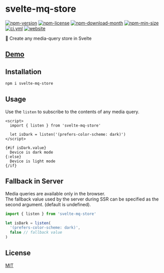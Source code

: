 <!----- BEGIN GHOST DOCS HEADER ----->

# svelte-mq-store

<!----- BEGIN GHOST DOCS BADGES ----->

<a href="https://npmjs.com/package/svelte-mq-store"><img src="https://img.shields.io/npm/v/svelte-mq-store" alt="npm-version" /></a> <a href="https://npmjs.com/package/svelte-mq-store"><img src="https://img.shields.io/npm/l/svelte-mq-store" alt="npm-license" /></a> <a href="https://npmjs.com/package/svelte-mq-store"><img src="https://img.shields.io/npm/dm/svelte-mq-store" alt="npm-download-month" /></a> <a href="https://npmjs.com/package/svelte-mq-store"><img src="https://img.shields.io/bundlephobia/min/svelte-mq-store" alt="npm-min-size" /></a> <a href="https://github.com/jill64/svelte-mq-store/actions/workflows/ci.yml"><img src="https://github.com/jill64/svelte-mq-store/actions/workflows/ci.yml/badge.svg" alt="ci.yml" /></a> <a href="https://svelte-mq-store.jill64.dev"><img src="https://img.shields.io/website?up_message=working&down_message=down&url=https%3A%2F%2Fsvelte-mq-store.jill64.dev" alt="website" /></a>

<!----- END GHOST DOCS BADGES ----->

📱 Create any media-query store in Svelte

## [Demo](https://svelte-mq-store.jill64.dev)

<!----- END GHOST DOCS HEADER ----->

## Installation

```sh
npm i svelte-mq-store
```

## Usage

Use the `listen` to subscribe to the contents of any media query.

```svelte
<script>
  import { listen } from 'svelte-mq-store'

  let isDark = listen('(prefers-color-scheme: dark)')
</script>

{#if isDark.value}
  Device is dark mode
{:else}
  Device is light mode
{/if}
```

## Fallback in Server

Media queries are available only in the browser.  
The fallback value used by the server during SSR can be specified as the second argument. (default is undefined).

```js
import { listen } from 'svelte-mq-store'

let isDark = listen(
  '(prefers-color-scheme: dark)',
  false // fallback value
)
```

<!----- BEGIN GHOST DOCS FOOTER ----->

## License

[MIT](LICENSE)

<!----- END GHOST DOCS FOOTER ----->
